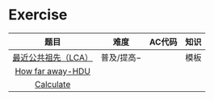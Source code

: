 Exercise
=================
|题目|难度|AC代码|知识|
|:-:|:-:|:-:|:-:|
[最近公共祖先（LCA）](https://www.luogu.com.cn/problem/P3379)|普及/提高−||模板|
[How far away-HDU](https://acm.hdu.edu.cn/showproblem.php?pid=2586)||||
[Calculate](https://acm.hdu.edu.cn/showproblem.php?pid=7345)||||






